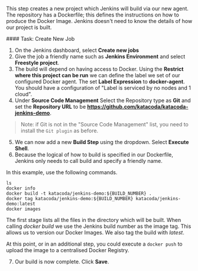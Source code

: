 This step creates a new project which Jenkins will build via our new agent. The repository has a Dockerfile; this defines the instructions on how to produce the Docker Image. Jenkins doesn't need to know the details of how our project is built.

#### Task: Create New Job

1. On the Jenkins dashboard, select **Create new jobs**
2. Give the job a friendly name such as **Jenkins Environment** and select **Freestyle project**.
3. The build will depend on having access to Docker. Using the **Restrict where this project can be run** we can define the label we set of our configured Docker agent. The set **Label Expression** to **docker-agent**. You should have a configuration of "Label is serviced by no nodes and 1 cloud".
4. Under **Source Code Management** Select the Repository type as **Git** and set the **Repository URL** to be **https://github.com/katacoda/katacoda-jenkins-demo**.
  >Note: if Git is not in the "Source Code Management" list, you need to install the `Git plugin` as before.
5. We can now add a new **Build Step** using the dropdown. Select **Execute Shell**.
6. Because the logical of how to build is specified in our Dockerfile, Jenkins only needs to call build and specify a friendly name.

In this example, use the following commands.

```
ls
docker info
docker build -t katacoda/jenkins-demo:${BUILD_NUMBER} .
docker tag katacoda/jenkins-demo:${BUILD_NUMBER} katacoda/jenkins-demo:latest
docker images
```

The first stage lists all the files in the directory which will be built. When calling _docker build_ we use the Jenkins build number as the image tag. This allows us to version our Docker Images. We also tag the build with _latest_.

At this point, or in an additional step, you could execute a `docker push` to upload the image to a centralised Docker Registry.

7. Our build is now complete. Click **Save**.
